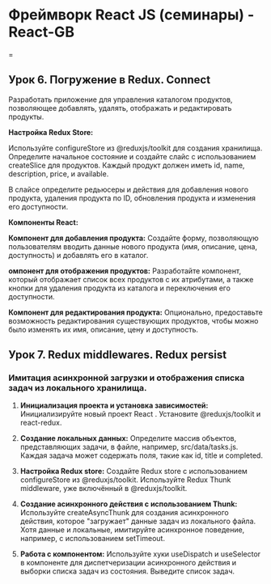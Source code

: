 # Фреймворк React JS (семинары) - React-GB
=
## Урок 6. Погружение в Redux. Connect
Разработать приложение для управления каталогом продуктов, позволяющее добавлять, удалять, отображать и редактировать продукты.

**Настройка Redux Store:**

Используйте configureStore из @reduxjs/toolkit для создания хранилища.
Определите начальное состояние и создайте слайс с использованием createSlice для продуктов. Каждый продукт должен иметь id, name, description, price, и available.

В слайсе определите редьюсеры и действия для добавления нового продукта, удаления продукта по ID, обновления продукта и изменения его доступности.


**Компоненты React:**

**Компонент для добавления продукта:**
Создайте форму, позволяющую пользователям вводить данные нового продукта (имя, описание, цена, доступность) и добавлять его в каталог.

**омпонент для отображения продуктов:**
Разработайте компонент, который отображает список всех продуктов с их атрибутами, а также кнопки для удаления продукта из каталога и переключения его доступности.

**Компонент для редактирования продукта:**
Опционально, предоставьте возможность редактирования существующих продуктов, чтобы можно было изменять их имя, описание, цену и доступность.

## Урок 7. Redux middlewares. Redux persist
### Имитация асинхронной загрузки и отображения списка задач из локального хранилища.

1. **Инициализация проекта и установка зависимостей:** Инициализируйте новый проект React . Установите @reduxjs/toolkit и react-redux.

2. **Создание локальных данных:** Определите массив объектов, представляющих задачи, в файле, например, src/data/tasks.js. Каждая задача может содержать поля, такие как id, title и completed.

3. **Настройка Redux store:** Создайте Redux store с использованием configureStore из @reduxjs/toolkit. Используйте Redux Thunk middleware, уже включённый в @reduxjs/toolkit.

4. **Создание асинхронного действия с использованием Thunk:** Используйте createAsyncThunk для создания асинхронного действия, которое "загружает" данные задач из локального файла. Хотя данные и локальные, имитируйте асинхронное поведение, например, с использованием setTimeout.

5. **Работа с компонентом:** Используйте хуки useDispatch и useSelector в компоненте для диспетчеризации асинхронного действия и выборки списка задач из состояния. Выведите список задач.
